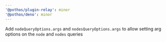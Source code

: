 ```yaml
---
'@pothos/plugin-relay': minor
'@pothos/deno': minor
---
```


Add `nodeQueryOptions.args` and `nodesQueryOptions.args` to allow setting arg options on the
`node` and `nodes` queries
